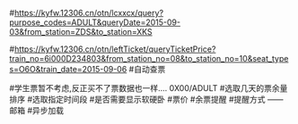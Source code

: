 #https://kyfw.12306.cn/otn/lcxxcx/query?purpose_codes=ADULT&queryDate=2015-09-03&from_station=ZDS&to_station=XKS

#https://kyfw.12306.cn/otn/leftTicket/queryTicketPrice?train_no=6i000D234803&from_station_no=08&to_station_no=10&seat_types=O6O&train_date=2015-09-06
#自动查票

#学生票暂不考虑,反正买不了票数据也一样.... 0X00/ADULT
#选取几天的票余量排序
#选取指定时间段
#是否需要显示软硬卧
#票价
#余票提醒
#提醒方式 —— 邮箱
#异步加载
